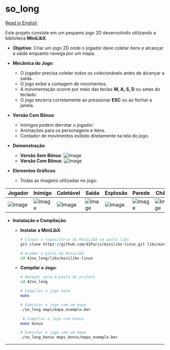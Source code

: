 # so_long

[Read in English](README.md)

Este projeto consiste em um pequeno jogo 2D desenvolvido utilizando a biblioteca **MiniLibX**.

- **Objetivo**: Criar um jogo 2D onde o jogador deve coletar itens e alcançar a saída enquanto navega por um mapa.
- **Mecânica do Jogo**:
  - O jogador precisa coletar todos os colecionáveis antes de alcançar a saída.
  - O jogo exibe a contagem de movimentos.
  - A movimentação ocorre por meio das teclas **W, A, S, D** ou setas do teclado.
  - O jogo encerra corretamente ao pressionar **ESC** ou ao fechar a janela.
- **Versão Com Bônus**:
  - Inimigos podem derrotar o jogador.
  - Animações para os personagens e itens.
  - Contador de movimentos exibido diretamente na tela do jogo.

- **Demonstração**:
  - **Versão Sem Bônus**:
    ![Image](https://github.com/user-attachments/assets/2400dd41-7305-4377-a52f-55f22344e514)
  - **Versão Com Bônus**:
    ![Image](https://github.com/user-attachments/assets/5922663e-7207-448f-8b00-86008818a07c)

- **Elementos Gráficos**:
  - Todas as imagens utilizadas no jogo:

<div align="center">

  | Jogador | Inimigo | Coletável | Saída | Explosão | Parede | Chão |
  |---------|---------|-----------|-------|----------|--------|------|
  | ![Image](https://github.com/user-attachments/assets/337a5a60-af49-4a24-8bf2-7c9722c56791) | ![Image](https://github.com/user-attachments/assets/4b118944-a70c-4e5a-90f4-62b12fbc772a) | ![Image](https://github.com/user-attachments/assets/88f1dfe9-4676-4622-b52b-f127a3eecb46) | ![Image](https://github.com/user-attachments/assets/a61be625-d8ad-4dff-9f01-f454aa648dfa) | ![Image](https://github.com/user-attachments/assets/684743c0-6ce3-4954-a14e-0d28add3db4a) | ![Image](https://github.com/user-attachments/assets/eba7d8e0-17ff-458b-9bfb-64d2ed364e99) | ![Image](https://github.com/user-attachments/assets/4ec4d4e8-ea92-4201-b541-005adfc996be) |

</div>

- **Instalação e Compilação**:

  - **Instalar a MiniLibX**:
    ```bash
    # Clonar o repositório da MiniLibX na pasta libs
    git clone https://github.com/42Paris/minilibx-linux.git libs/minilibx-linux

    # Aceder à pasta da MiniLibX
    cd 42so_long/libs/minilibx-linux


    ```
  - **Compilar o Jogo**:
    ```bash
    # Navegar para a pasta do projeto
    cd 42so_long

    # Compilar o jogo base
    make

    # Executar o jogo com um mapa
    ./so_long maps/mapa_exemplo.ber

     # Compilar o jogo com bonus
    make bonus

    # Executar o jogo com um mapa
    ./so_long_bonus maps_bonus/mapa_exemplo.ber
    ```
---
